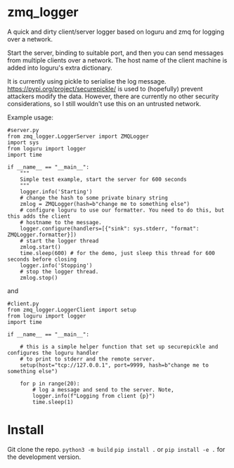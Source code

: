 # zmq_logger

A quick and dirty client/server logger based on loguru and zmq for
logging over a network. 

Start the server, binding to suitable port, and then you can
send messages from multiple clients over a network. The host name of the client machine is added into loguru's extra
dictionary. 

It is currently using pickle to serialise the log message. https://pypi.org/project/securepickle/ is used to (hopefully) 
prevent attackers modify the data. However, there are currently no other security considerations, so I still wouldn't use
this on an untrusted network. 

Example usage:

```
#server.py
from zmq_logger.LoggerServer import ZMQLogger
import sys
from loguru import logger
import time

if __name__ == "__main__":
    """
    Simple test example, start the server for 600 seconds
    """
    logger.info('Starting')
    # change the hash to some private binary string
    zmlog = ZMQLogger(hash=b"change me to something else")
    # configure loguru to use our formatter. You need to do this, but this adds the client
    # hostname to the message.
    logger.configure(handlers=[{"sink": sys.stderr, "format": ZMQLogger.formatter}])
    # start the logger thread
    zmlog.start()
    time.sleep(600) # for the demo, just sleep this thread for 600 seconds before closing
    logger.info('Stopping')
    # stop the logger thread.
    zmlog.stop()
```

and

```
#client.py
from zmq_logger.LoggerClient import setup
from loguru import logger
import time

if __name__ == "__main__":

    # this is a simple helper function that set up securepickle and configures the loguru handler
    # to print to stderr and the remote server.
    setup(host="tcp://127.0.0.1", port=9999, hash=b"change me to something else")

    for p in range(20):
        # log a message and send to the server. Note,
        logger.info(f"Logging from client {p}")
        time.sleep(1)
```

# Install

Git clone the repo.
`python3 -m build`
`pip install .` or `pip install -e .` for the development version.